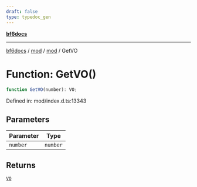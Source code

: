 ```yaml
---
draft: false
type: typedoc_gen
---
```


[**bf6docs**](../../../_index.md)

***

[bf6docs](../../../_index.md) / [mod](../../_index.md) / [mod](../_index.md) / GetVO

# Function: GetVO()

```ts
function GetVO(number): VO;
```

Defined in: mod/index.d.ts:13343

## Parameters

| Parameter | Type |
| ------ | ------ |
| `number` | `number` |

## Returns

[`VO`](../VO/_index.md)
